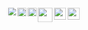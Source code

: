 <img align="left" src="https://img.shields.io/badge/blockchain-developer-brightgreen"/><img align="left" width="18px" src="https://cryptologos.cc/logos/ethereum-eth-logo.svg"/><img align="left" width="18px" src="https://upload.wikimedia.org/wikipedia/commons/9/98/Solidity_logo.svg"/><img align="left" width="30px" src="https://upload.wikimedia.org/wikipedia/commons/d/d5/Rust_programming_language_black_logo.svg"/><img align="left" width="25px" src="https://files.ambcrypto.com/wp-content/uploads/2022/01/18131741/bnb-g6d4e0093f_1280-1000x600.png"/><img align="left" width="25px" src="https://cryptologos.cc/logos/solana-sol-logo.svg"/>
